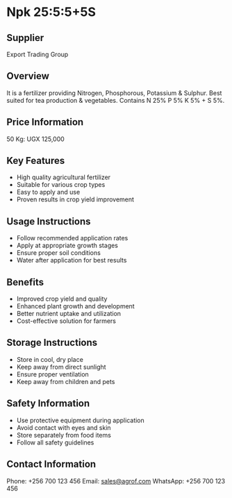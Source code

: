 # Npk 25:5:5+5S

## Supplier
Export Trading Group

## Overview
It is a fertilizer providing Nitrogen, Phosphorous, Potassium & Sulphur. Best suited for tea production & vegetables. Contains N 25% P 5% K 5% + S 5%.

## Price Information
50 Kg: UGX 125,000

## Key Features
- High quality agricultural fertilizer
- Suitable for various crop types
- Easy to apply and use
- Proven results in crop yield improvement

## Usage Instructions
- Follow recommended application rates
- Apply at appropriate growth stages
- Ensure proper soil conditions
- Water after application for best results

## Benefits
- Improved crop yield and quality
- Enhanced plant growth and development
- Better nutrient uptake and utilization
- Cost-effective solution for farmers

## Storage Instructions
- Store in cool, dry place
- Keep away from direct sunlight
- Ensure proper ventilation
- Keep away from children and pets

## Safety Information
- Use protective equipment during application
- Avoid contact with eyes and skin
- Store separately from food items
- Follow all safety guidelines

## Contact Information
Phone: +256 700 123 456
Email: sales@agrof.com
WhatsApp: +256 700 123 456
